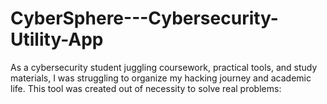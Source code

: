 # CyberSphere---Cybersecurity-Utility-App
As a cybersecurity student juggling coursework, practical tools, and study materials, I was struggling to organize my hacking journey and academic life. This tool was created out of necessity to solve real problems:
